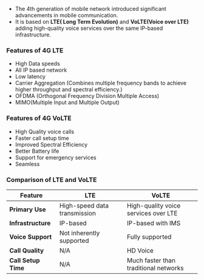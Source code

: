 - The 4th generation of mobile network introduced significant advancements in mobile communication.
- It is based on **LTE( Long Term Evolution)** and **VoLTE(Voice over LTE)** adding high-quality voice services over the same IP-based infrastructure.

### **Features of 4G LTE**
 -  High Data speeds 
 - All IP based network
 - Low latency
 - Carrier Aggregation (Combines multiple frequency bands to achieve higher throughput and spectral efficiency.)
 - OFDMA (Orthogonal Frequency Division Multiple Access)
 - MIMO(Multiple Input and Multiple Output)

### **Features of 4G VoLTE**
- High Quality voice calls
- Faster call setup time
- Improved Spectral Efficiency
- Better Battery life
- Support for emergency services
- Seamless


### **Comparison of LTE and VoLTE**

| **Feature**         | **LTE**                      | **VoLTE**                             |
| ------------------- | ---------------------------- | ------------------------------------- |
| **Primary Use**     | High-speed data transmission | High-quality voice services over LTE  |
| **Infrastructure**  | IP-based                     | IP-based with IMS                     |
| **Voice Support**   | Not inherently supported     | Fully supported                       |
| **Call Quality**    | N/A                          | HD Voice                              |
| **Call Setup Time** | N/A                          | Much faster than traditional networks |
